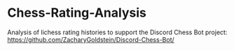 # Chess-Rating-Analysis
Analysis of lichess rating histories to support the Discord Chess Bot project: https://github.com/ZacharyGoldstein/Discord-Chess-Bot/
